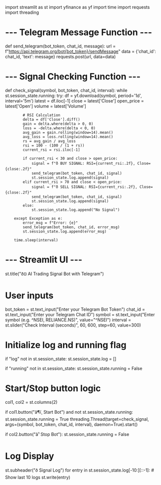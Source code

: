 import streamlit as st
import yfinance as yf
import time
import requests
import threading

# --- Telegram Message Function ---
def send_telegram(bot_token, chat_id, message):
    url = f"https://api.telegram.org/bot{bot_token}/sendMessage"
    data = {'chat_id': chat_id, 'text': message}
    requests.post(url, data=data)

# --- Signal Checking Function ---
def check_signal(symbol, bot_token, chat_id, interval):
    while st.session_state.running:
        try:
            df = yf.download(symbol, period='1d', interval='5m')
            latest = df.iloc[-1]
            close = latest['Close']
            open_price = latest['Open']
            volume = latest['Volume']

            # RSI Calculation
            delta = df['Close'].diff()
            gain = delta.where(delta > 0, 0)
            loss = -delta.where(delta < 0, 0)
            avg_gain = gain.rolling(window=14).mean()
            avg_loss = loss.rolling(window=14).mean()
            rs = avg_gain / avg_loss
            rsi = 100 - (100 / (1 + rs))
            current_rsi = rsi.iloc[-1]

            if current_rsi < 30 and close > open_price:
                signal = f"ð BUY SIGNAL: RSI={current_rsi:.2f}, Close={close:.2f}"
                send_telegram(bot_token, chat_id, signal)
                st.session_state.log.append(signal)
            elif current_rsi > 70 and close < open_price:
                signal = f"ð SELL SIGNAL: RSI={current_rsi:.2f}, Close={close:.2f}"
                send_telegram(bot_token, chat_id, signal)
                st.session_state.log.append(signal)
            else:
                st.session_state.log.append("No Signal")

        except Exception as e:
            error_msg = f"Error: {e}"
            send_telegram(bot_token, chat_id, error_msg)
            st.session_state.log.append(error_msg)

        time.sleep(interval)

# --- Streamlit UI ---
st.title("ð¤ AI Trading Signal Bot with Telegram")

# User inputs
bot_token = st.text_input("Enter your Telegram Bot Token")
chat_id = st.text_input("Enter your Telegram Chat ID")
symbol = st.text_input("Enter symbol (e.g. ^NSEI, RELIANCE.NS)", value="^NSEI")
interval = st.slider("Check Interval (seconds)", 60, 600, step=60, value=300)

# Initialize log and running flag
if "log" not in st.session_state:
    st.session_state.log = []

if "running" not in st.session_state:
    st.session_state.running = False

# Start/Stop button logic
col1, col2 = st.columns(2)

if col1.button("â¶ï¸ Start Bot") and not st.session_state.running:
    st.session_state.running = True
    threading.Thread(target=check_signal, args=(symbol, bot_token, chat_id, interval), daemon=True).start()

if col2.button("â¹ Stop Bot"):
    st.session_state.running = False

# Log Display
st.subheader("ð Signal Log")
for entry in st.session_state.log[-10:][::-1]:  # Show last 10 logs
    st.write(entry)
